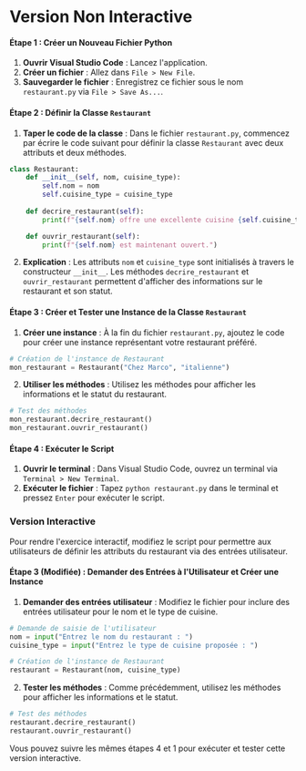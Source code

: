 # Version Non Interactive

#### Étape 1 : Créer un Nouveau Fichier Python

1. **Ouvrir Visual Studio Code** : Lancez l'application.
2. **Créer un fichier** : Allez dans `File > New File`.
3. **Sauvegarder le fichier** : Enregistrez ce fichier sous le nom `restaurant.py` via `File > Save As...`.

#### Étape 2 : Définir la Classe `Restaurant`

1. **Taper le code de la classe** : Dans le fichier `restaurant.py`, commencez par écrire le code suivant pour définir la classe `Restaurant` avec deux attributs et deux méthodes.

```python
class Restaurant:
    def __init__(self, nom, cuisine_type):
        self.nom = nom
        self.cuisine_type = cuisine_type
    
    def decrire_restaurant(self):
        print(f"{self.nom} offre une excellente cuisine {self.cuisine_type}.")

    def ouvrir_restaurant(self):
        print(f"{self.nom} est maintenant ouvert.")
```

2. **Explication** : Les attributs `nom` et `cuisine_type` sont initialisés à travers le constructeur `__init__`. Les méthodes `decrire_restaurant` et `ouvrir_restaurant` permettent d'afficher des informations sur le restaurant et son statut.

#### Étape 3 : Créer et Tester une Instance de la Classe `Restaurant`

1. **Créer une instance** : À la fin du fichier `restaurant.py`, ajoutez le code pour créer une instance représentant votre restaurant préféré.

```python
# Création de l'instance de Restaurant
mon_restaurant = Restaurant("Chez Marco", "italienne")
```

2. **Utiliser les méthodes** : Utilisez les méthodes pour afficher les informations et le statut du restaurant.

```python
# Test des méthodes
mon_restaurant.decrire_restaurant()
mon_restaurant.ouvrir_restaurant()
```

#### Étape 4 : Exécuter le Script

1. **Ouvrir le terminal** : Dans Visual Studio Code, ouvrez un terminal via `Terminal > New Terminal`.
2. **Exécuter le fichier** : Tapez `python restaurant.py` dans le terminal et pressez `Enter` pour exécuter le script.

### Version Interactive

Pour rendre l'exercice interactif, modifiez le script pour permettre aux utilisateurs de définir les attributs du restaurant via des entrées utilisateur.

#### Étape 3 (Modifiée) : Demander des Entrées à l'Utilisateur et Créer une Instance

1. **Demander des entrées utilisateur** : Modifiez le fichier pour inclure des entrées utilisateur pour le nom et le type de cuisine.

```python
# Demande de saisie de l'utilisateur
nom = input("Entrez le nom du restaurant : ")
cuisine_type = input("Entrez le type de cuisine proposée : ")

# Création de l'instance de Restaurant
restaurant = Restaurant(nom, cuisine_type)
```

2. **Tester les méthodes** : Comme précédemment, utilisez les méthodes pour afficher les informations et le statut.

```python
# Test des méthodes
restaurant.decrire_restaurant()
restaurant.ouvrir_restaurant()
```

Vous pouvez suivre les mêmes étapes 4 et 1 pour exécuter et tester cette version interactive. 
